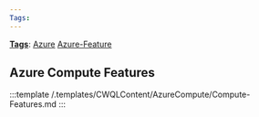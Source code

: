 ```yaml
---
Tags:
---
```

[**Tags**](/Tags): [Azure](/Tags/Azure)  [Azure-Feature](/Tags/Azure%2DFeature) 

## Azure Compute Features

:::template /.templates/CWQLContent/AzureCompute/Compute-Features.md
:::

